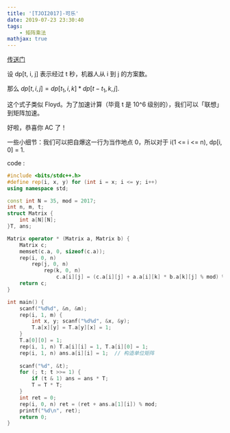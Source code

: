 ```yaml
---
title: '[TJOI2017]-可乐'
date: 2019-07-23 23:30:40
tags: 
    - 矩阵乘法
mathjax: true
---
```


[传送门](https://www.luogu.org/problem/P3758)

设 dp[t, i, j] 表示经过 t 秒，机器人从 i 到 j 的方案数。

那么 $dp[t, i, j] = dp[t_1, i, k] * dp[t - t_1, k, j]$.

这个式子类似 Floyd。为了加速计算（毕竟 t 是 10^6 级别的），我们可以「联想」到矩阵加速。

好啦，恭喜你 AC 了！

一些小细节：我们可以把自爆这一行为当作地点 0，所以对于 i(1 <= i <= n), dp[i, 0] = 1.

code :
``` c++
#include <bits/stdc++.h>
#define rep(i, x, y) for (int i = x; i <= y; i++)
using namespace std;

const int N = 35, mod = 2017;
int n, m, t;
struct Matrix {
    int a[N][N];
}T, ans;

Matrix operator * (Matrix a, Matrix b) {
    Matrix c;
    memset(c.a, 0, sizeof(c.a));
    rep(i, 0, n)
        rep(j, 0, n)
            rep(k, 0, n)
                c.a[i][j] = (c.a[i][j] + a.a[i][k] * b.a[k][j] % mod) % mod;
    return c;
}

int main() {
    scanf("%d%d", &n, &m);
    rep(i, 1, m) {
        int x, y; scanf("%d%d", &x, &y);
        T.a[x][y] = T.a[y][x] = 1;
    }
    T.a[0][0] = 1;
    rep(i, 1, n) T.a[i][i] = 1, T.a[i][0] = 1;
    rep(i, 1, n) ans.a[i][i] = 1;  // 构造单位矩阵
    
    scanf("%d", &t);
    for (; t; t >>= 1) {
        if (t & 1) ans = ans * T;
        T = T * T;
    }
    int ret = 0;
    rep(i, 0, n) ret = (ret + ans.a[1][i]) % mod;
    printf("%d\n", ret);
    return 0;
}
```